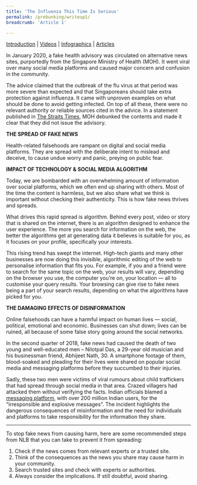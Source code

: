 ```yaml
---
title: 'The Influenza This Time Is Serious'
permalink: /prebunking/writeup1/
breadcrumb: 'Article 1'

---
```


[Introduction](/prebunking/introduction/)  |   [Videos](/prebunking/videos/)  |  [Infographics](/prebunking/posters/)  |  [Articles](/prebunking/writeup1/) 



In January 2020, a fake health advisory was circulated on alternative news sites, purportedly from the Singapore Ministry of Health (MOH). It went viral over many social media platforms and caused major concern and confusion in the community.

 

The advice claimed that the outbreak of the flu virus at that period was more severe than expected and that Singaporeans should take extra protection against influenza. It came with unproven examples on what should be done to avoid getting infected. On top of all these, there were no relevant authority or reliable sources cited in the advice. In a statement published in [The Straits Times](https://www.straitstimes.com/singapore/health/moh-advice-on-how-not-to-catch-influenza-is-a-hoax), MOH debunked the contents and made it clear that they did not issue the advisory. 

 

**THE SPREAD OF FAKE NEWS**

Health-related falsehoods are rampant on digital and social media platforms. They are spread with the deliberate intent to mislead and deceive, to cause undue worry and panic, preying on public fear. 

 

**IMPACT OF TECHNOLOGY & SOCIAL MEDIA ALGORITHM**

Today, we are bombarded with an overwhelming amount of information over social platforms, which we often end up sharing with others. Most of the time the content is harmless, but we also share what we think is important without checking their authenticity. This is how fake news thrives and spreads.

 

What drives this rapid spread is algorithm. Behind every post, video or story that is shared on the internet, there is an algorithm designed to enhance the user experience. The more you search for information on the web, the better the algorithms get at generating data it believes is suitable for you, as it focuses on your profile, specifically your interests. 

 

This rising trend has swept the internet. High-tech giants and many other businesses are now doing this invisible, algorithmic editing of the web to personalise information that fits you. For example, if you and a friend were to search for the same topic on the web, your results will vary, depending on the browser you use, the computer you’re on, your location — all to customise your query results. Your browsing can give rise to fake news being a part of your search results, depending on what the algorithms have picked for you.

 

**THE DAMAGING EFFECTS OF DISINFORMATION**

Online falsehoods can have a harmful impact on human lives — social, political, emotional and economic. Businesses can shut down; lives can be ruined, all because of some false story going around the social networks. 

 

In the second quarter of 2018, fake news had caused the death of two young and well-educated men – Nilotpal Das, a 29-year old musician and his businessman friend, Abhijeet Nath, 30. A smartphone footage of them, blood-soaked and pleading for their lives were shared on popular social media and messaging platforms before they succumbed to their injuries. 

 

Sadly, these two men were victims of viral rumours about child traffickers that had spread through social media in that area. Crazed villagers had attacked them without verifying the facts. Indian officials blamed a [messaging platform](https://www.straitstimes.com/asia/south-asia/death-by-fake-news-social-media-fuelled-lynchings-shock-india), with over 200 million Indian users, for the “irresponsible and explosive messages”. The incident highlights the dangerous consequences of misinformation and the need for individuals and platforms to take responsibility for the information they share. 



<hr>



To stop fake news from causing harm, here are some recommended steps from NLB that you can take to prevent it from spreading: 

1. Check if the news comes from relevant experts or a trusted site. 
2. Think of the consequences as the news you share may cause harm in your community. 
3. Search trusted sites and check with experts or authorities.
4. Always consider the implications. If still doubtful, avoid sharing.
